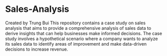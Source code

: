# Sales-Analysis
Created by Trung Bui
This repository contains a case study on sales analysis that aims to provide a comprehensive analysis of sales data to derive insights that can help businesses make informed decisions. The case study involves a hypothetical scenario where a company wants to analyze its sales data to identify areas of improvement and make data-driven decisions to increase revenue.
